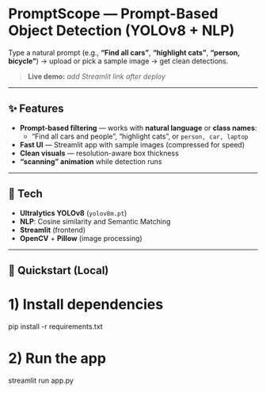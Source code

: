 # PromptScope — Prompt-Based Object Detection (YOLOv8 + NLP)

Type a natural prompt (e.g., **“Find all cars”**, **“highlight cats”**, **“person, bicycle”**) → upload or pick a sample image → get clean detections.  

> **Live demo:** _add Streamlit link after deploy_  

---

## ✨ Features
- **Prompt-based filtering** — works with **natural language** or **class names**:
  - “Find all cars and people”, “highlight cats”, or `person, car, laptop`
- **Fast UI** — Streamlit app with sample images (compressed for speed)
- **Clean visuals** — resolution-aware box thickness
- **“scanning” animation** while detection runs

---

## 🧠 Tech 
- **Ultralytics YOLOv8** (`yolov8m.pt`)
- **NLP**: Cosine similarity and Semantic Matching
- **Streamlit** (frontend)  
- **OpenCV** + **Pillow** (image processing)  

---

## 🚀 Quickstart (Local)
# 1) Install dependencies
pip install -r requirements.txt

# 2) Run the app
streamlit run app.py

